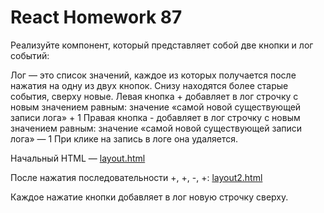 # React Homework 87

Реализуйте компонент, который представляет собой две кнопки и лог событий:

Лог — это список значений, каждое из которых получается после нажатия на одну из двух кнопок. Снизу находятся более старые события, сверху новые.
Левая кнопка + добавляет в лог строчку с новым значением равным: значение «самой новой существующей записи лога» + 1
Правая кнопка - добавляет в лог строчку с новым значением равным: значение «самой новой существующей записи лога» — 1
При клике на запись в логе она удаляется.

Начальный HTML —  [layout.html](https://github.com/junjun-it-courses/react-hw/blob/master/task-10.1/layout.html)

После нажатия последовательности +, +, -, +:  [layout2.html](https://github.com/junjun-it-courses/react-hw/blob/master/task-10.1/layout2.html)



Каждое нажатие кнопки добавляет в лог новую строчку сверху.

